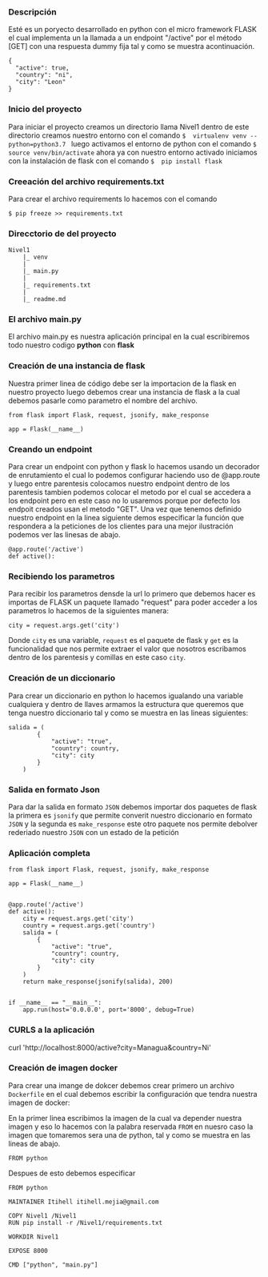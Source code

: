 ### Descripción
Esté es un poryecto desarrollado en python con el micro framework FLASK el cual  implementa un la llamada a un endpoint "/active" por el método  [GET] con una respuesta dummy fija tal y como se muestra acontinuación.
```
{
  "active": true,
  "country": "ni",
  "city": "Leon"
}
```
### Inicio del proyecto
Para iniciar el proyecto creamos un directorio llama Nivel1 dentro de este directorio creamos nuestro entorno con el comando `$  virtualenv venv --python=python3.7
` luego activamos el entorno de python con el comando `$ source venv/bin/activate` ahora ya con nuestro entorno activado iniciamos con la instalación de flask con el comando  `$  pip install flask ` 

### Creeación del archivo requirements.txt
Para crear el archivo requirements lo hacemos con el comando 

`$ pip freeze >> requirements.txt  ` 

### Direcctorio de del proyecto


```
Nivel1
	|_ venv
	|
	|_ main.py
	|
	|_ requirements.txt
	|
	|_ readme.md
```

### El archivo main.py
El archivo main.py es nuestra aplicación principal en la cual escribiremos todo nuestro codigo **python** con **flask** 

### Creación de una instancia de flask
Nuestra primer linea de código debe ser la importacion de la flask en nuestro proyecto luego debemos crear una instancia de flask a la cual debemos pasarle como parametro el nombre del archivo.

```
from flask import Flask, request, jsonify, make_response

app = Flask(__name__)
```

### Creando un endpoint 
Para crear un endpoint con python y flask lo hacemos usando un decorador de enrutamiento el cual lo podemos configurar haciendo uso de @app.route y luego entre parentesis colocamos nuestro endpoint dentro de los parentesis tambien podemos colocar el metodo por el cual se accedera a los endpoint pero en este caso no lo usaremos porque por defecto los endpoit creados usan el metodo "GET". Una vez que tenemos definido nuestro endpoint en la linea siguiente demos especificar la función que respondera a la peticiones de los clientes para una mejor ilustración podemos ver las linesas de abajo.


```
@app.route('/active')
def active():
```

### Recibiendo los parametros 
Para recibir los parametros densde la url lo primero que debemos hacer es importas de FLASK un paquete llamado "request" para poder acceder a los parametros lo hacemos de la siguientes manera:

`city = request.args.get('city')`

Donde `city` es una variable, `request` es el paquete de flask y `get` es la funcionalidad que nos permite extraer el valor que nosotros escribamos dentro de los parentesis y comillas en este caso `city`.

### Creación de un diccionario
Para crear un diccionario en python lo hacemos igualando una variable cualquiera y dentro de llaves armamos la estructura que queremos que tenga nuestro diccionario tal y como se muestra en las lineas siguientes:


```
salida = (
        {
            "active": "true",
            "country": country,
            "city": city
        }
    )
```

### Salida en formato Json
Para dar la salida en formato `JSON` debemos importar dos paquetes de flask la primera es `jsonify` que permite converit nuestro diccionario en formato `JSON` y la segunda es `make_response` este otro paquete nos permite debolver rederiado nuestro `JSON` con un estado de la petición 


### Aplicación completa


```
from flask import Flask, request, jsonify, make_response

app = Flask(__name__)


@app.route('/active')
def active():
    city = request.args.get('city')
    country = request.args.get('country')
    salida = (
        {
            "active": "true",
            "country": country,
            "city": city
        }
    )
    return make_response(jsonify(salida), 200)


if __name__ == "__main__":
    app.run(host='0.0.0.0', port='8000', debug=True)
```

### CURLS a la aplicación 

curl 'http://localhost:8000/active?city=Managua&country=Ni'


### Creación de imagen docker
Para crear una imange de dokcer debemos crear primero un archivo `Dockerfile` en el cual debemos escribir la configuración que tendra nuestra imagen de docker:

En la primer linea escribimos la imagen de la cual va depender nuestra imagen y eso lo hacemos con la palabra reservada `FROM` en nuesro caso la imagen que tomaremos sera una de python, tal y como se muestra en las lineas de abajo.

```
FROM python
```
Despues de esto debemos especificar 

```
FROM python

MAINTAINER Itihell itihell.mejia@gmail.com

COPY Nivel1 /Nivel1
RUN pip install -r /Nivel1/requirements.txt

WORKDIR Nivel1

EXPOSE 8000

CMD ["python", "main.py"]
```
